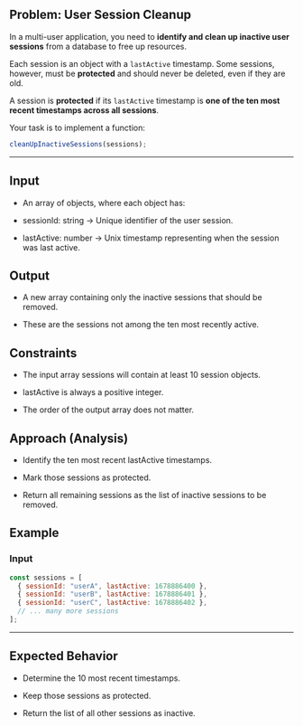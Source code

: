## Problem: User Session Cleanup

In a multi-user application, you need to **identify and clean up inactive user sessions** from a database to free up resources.

Each session is an object with a `lastActive` timestamp. Some sessions, however, must be **protected** and should never be deleted, even if they are old.

A session is **protected** if its `lastActive` timestamp is **one of the ten most recent timestamps across all sessions**.

Your task is to implement a function:

```js
cleanUpInactiveSessions(sessions);
```

---

## Input

- An array of objects, where each object has:

- sessionId: string → Unique identifier of the user session.

- lastActive: number → Unix timestamp representing when the session was last active.

## Output

- A new array containing only the inactive sessions that should be removed.

- These are the sessions not among the ten most recently active.

## Constraints

- The input array sessions will contain at least 10 session objects.

- lastActive is always a positive integer.

- The order of the output array does not matter.

## Approach (Analysis)

- Identify the ten most recent lastActive timestamps.

- Mark those sessions as protected.

- Return all remaining sessions as the list of inactive sessions to be removed.

## Example

### Input

```javascript
const sessions = [
  { sessionId: "userA", lastActive: 1678886400 },
  { sessionId: "userB", lastActive: 1678886401 },
  { sessionId: "userC", lastActive: 1678886402 },
  // ... many more sessions
];
```

---

## Expected Behavior

- Determine the 10 most recent timestamps.

- Keep those sessions as protected.

- Return the list of all other sessions as inactive.
